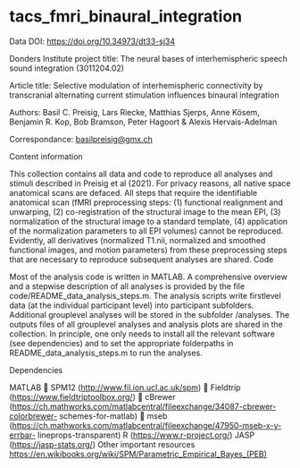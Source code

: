# tacs_fmri_binaural_integration
Data DOI: https://doi.org/10.34973/dt33-sj34 

Donders Institute project title: The neural bases of interhemispheric speech sound integration
(3011204.02)

Article title: Selective modulation of interhemispheric connectivity by transcranial alternating current
stimulation influences binaural integration

Authors: Basil C. Preisig, Lars Riecke, Matthias Sjerps, Anne Kösem, Benjamin R. Kop, Bob Bramson,
Peter Hagoort & Alexis Hervais-Adelman

Correspondance: basilpreisig@gmx.ch

Content information

This collection contains all data and code to reproduce all analyses and stimuli described in Preisig et al
(2021). For privacy reasons, all native space anatomical scans are defaced. All steps that require the
identifiable anatomical scan (fMRI preprocessing steps: (1) functional realignment and unwarping, (2)
co-registration of the structural image to the mean EPI, (3) normalization of the structural image to a
standard template, (4) application of the normalization parameters to all EPI volumes) cannot be
reproduced. Evidently, all derivatives (normalized T1.nii, normalized and smoothed functional images,
and motion parameters) from these preprocessing steps that are necessary to reproduce subsequent
analyses are shared.
Code

Most of the analysis code is written in MATLAB. A comprehensive overview and a stepwise description
of all analyses is provided by the file code/README_data_analysis_steps.m. The analysis scripts write
firstlevel data (at the individual participant level) into participant subfolders. Additional grouplevel
analyses will be stored in the subfolder /analyses. The outputs files of all grouplevel analyses and
analysis plots are shared in the collection. In principle, one only needs to install all the relevant software
(see dependencies) and to set the appropriate folderpaths in README_data_analysis_steps.m to run
the analyses.

Dependencies

MATLAB
 SPM12 (http://www.fil.ion.ucl.ac.uk/spm)
 Fieldtrip (https://www.fieldtriptoolbox.org/)
 cBrewer (https://ch.mathworks.com/matlabcentral/fileexchange/34087-cbrewer-colorbrewer-
schemes-for-matlab)
 mseb (https://ch.mathworks.com/matlabcentral/fileexchange/47950-mseb-x-y-errbar-
lineprops-transparent)
R (https://www.r-project.org/)
JASP (https://jasp-stats.org/)
Other important resources
https://en.wikibooks.org/wiki/SPM/Parametric_Empirical_Bayes_(PEB)
